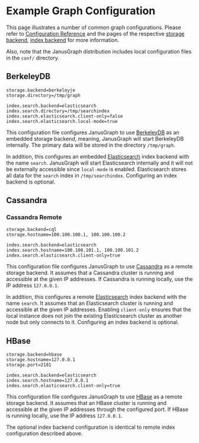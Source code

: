 # Example Graph Configuration

This page illustrates a number of common graph configurations. Please
refer to [Configuration Reference](configuration-reference.md) and the pages of the respective [storage backend](../storage-backend/index.md), [index backend](../index-backend/index.md) for more
information.

Also, note that the JanusGraph distribution includes local configuration
files in the `conf/` directory.

## BerkeleyDB
```properties
storage.backend=berkeleyje
storage.directory=/tmp/graph

index.search.backend=elasticsearch
index.search.directory=/tmp/searchindex
index.search.elasticsearch.client-only=false
index.search.elasticsearch.local-mode=true
```

This configuration file configures JanusGraph to use [BerkeleyDB](../storage-backend/bdb.md)
as an embedded storage backend, meaning, JanusGraph will start
BerkeleyDB internally. The primary data will be stored in the directory
`/tmp/graph`.

In addition, this configures an embedded [Elasticsearch](../index-backend/elasticsearch.md)
index backend with the name `search`. JanusGraph will start
Elasticsearch internally and it will not be externally accessible since
`local-mode` is enabled. Elasticsearch stores all data for the `search`
index in `/tmp/searchindex`. Configuring an index backend is optional.

## Cassandra

### Cassandra Remote
```properties
storage.backend=cql
storage.hostname=100.100.100.1, 100.100.100.2

index.search.backend=elasticsearch
index.search.hostname=100.100.101.1, 100.100.101.2
index.search.elasticsearch.client-only=true
```

This configuration file configures JanusGraph to use
[Cassandra](../storage-backend/cassandra.md) as a remote storage backend. It assumes that a
Cassandra cluster is running and accessible at the given IP addresses.
If Cassandra is running locally, use the IP address `127.0.0.1`.

In addition, this configures a remote [Elasticsearch](../index-backend/elasticsearch.md)
index backend with the name `search`. It assumes that an Elasticsearch
cluster is running and accessible at the given IP addresses. Enabling
`client-only` ensures that the local instance does not join the existing
Elasticsearch cluster as another node but only connects to it.
Configuring an index backend is optional.

## HBase
```properties
storage.backend=hbase
storage.hostname=127.0.0.1
storage.port=2181

index.search.backend=elasticsearch
index.search.hostname=127.0.0.1
index.search.elasticsearch.client-only=true
```

This configuration file configures JanusGraph to use [HBase](../storage-backend/hbase.md) as
a remote storage backend. It assumes that an HBase cluster is running
and accessible at the given IP addresses through the configured port. If
HBase is running locally, use the IP address `127.0.0.1`.

The optional index backend configuration is identical to remote index
configuration described above.
